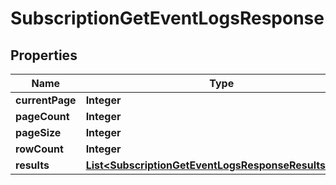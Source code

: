 

# SubscriptionGetEventLogsResponse


## Properties

| Name | Type | Description | Notes |
|------------ | ------------- | ------------- | -------------|
|**currentPage** | **Integer** |  |  [optional] |
|**pageCount** | **Integer** |  |  [optional] |
|**pageSize** | **Integer** |  |  [optional] |
|**rowCount** | **Integer** |  |  [optional] |
|**results** | [**List&lt;SubscriptionGetEventLogsResponseResultsInner&gt;**](SubscriptionGetEventLogsResponseResultsInner.md) |  |  [optional] |



